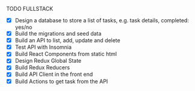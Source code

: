 TODO FULLSTACK

- [x] Design a database to store a list of tasks, e.g. task details, completed: yes/no
- [x] Build the migrations and seed data
- [x] Build an API to list, add, update and delete
- [x] Test API with Insomnia
- [x] Build React Components from static html
- [x] Design Redux Global State
- [x] Build Redux Reducers
- [x] Build API Client in the front end
- [x] Build Actions to get task from the API
